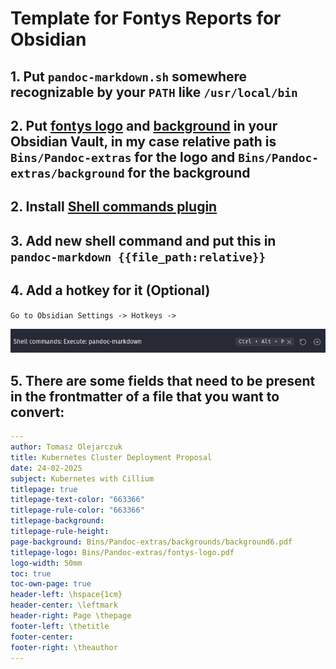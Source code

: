 # Template for Fontys Reports for Obsidian

## 1. Put `pandoc-markdown.sh` somewhere recognizable by your `PATH` like `/usr/local/bin`
## 2. Put [fontys logo](fontys-logo.pdf) and [background](background6.pdf) in your Obsidian Vault, in my case relative path is `Bins/Pandoc-extras` for the logo and `Bins/Pandoc-extras/background` for the background
## 2. Install [Shell commands plugin](obsidian://show-plugin?id=obsidian-shellcommands)
## 3. Add new shell command and put this in `pandoc-markdown {{file_path:relative}}`
## 4. Add a hotkey for it (Optional)

`Go to Obsidian Settings -> Hotkeys -> `

![alt text](image.png)

## 5. There are some fields that need to be present in the frontmatter of a file that you want to convert:

```yaml
---
author: Tomasz Olejarczuk
title: Kubernetes Cluster Deployment Proposal
date: 24-02-2025
subject: Kubernetes with Cillium
titlepage: true
titlepage-text-color: "663366"
titlepage-rule-color: "663366"
titlepage-background: 
titlepage-rule-height: 
page-background: Bins/Pandoc-extras/backgrounds/background6.pdf
titlepage-logo: Bins/Pandoc-extras/fontys-logo.pdf
logo-width: 50mm
toc: true
toc-own-page: true
header-left: \hspace{1cm}
header-center: \leftmark
header-right: Page \thepage
footer-left: \thetitle
footer-center: 
footer-right: \theauthor
---
```